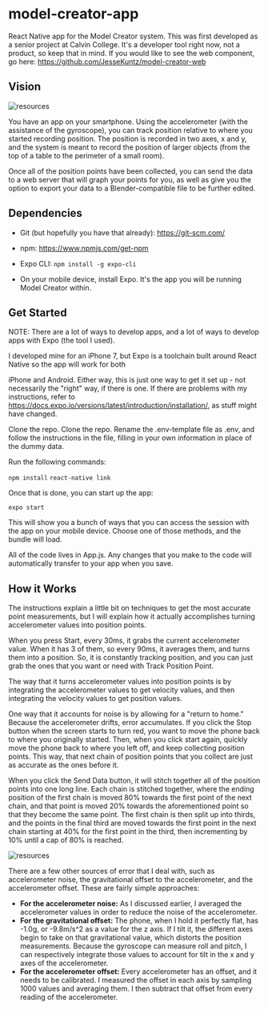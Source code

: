 #  model-creator-app

React Native app for the Model Creator system. This was first developed as a senior project at Calvin College. It's a developer tool right now, not a product, so keep that in mind. If you would like to see the web component, go here: https://github.com/JesseKuntz/model-creator-web



##  Vision

![resources](https://docs.google.com/drawings/d/e/2PACX-1vTSGtvEB-2kYkFJZNt5dKaUkE3jsi5QUbPQCxuwisvKpch-NztI2-fnEJ4bIkQ0n6RYHw58-SWANbU2/pub?w=1392&h=699)

You have an app on your smartphone. Using the accelerometer (with the assistance of the gyroscope), you can track position relative to where you started recording position. The position is recorded in two axes, x and y, and the system is meant to record the position of larger objects (from the top of a table to the perimeter of a small room).



Once all of the position points have been collected, you can send the data to a web server that will graph your points for you, as well as give you the option to export your data to a Blender-compatible file to be further edited.



##  Dependencies

*  Git (but hopefully you have that already): https://git-scm.com/

*  npm: https://www.npmjs.com/get-npm

*  Expo CLI: `npm install -g expo-cli`

*  On your mobile device, install Expo. It's the app you will be running Model Creator within.



##  Get Started

NOTE: There are a lot of ways to develop apps, and a lot of ways to develop apps with Expo (the tool I used).

I developed mine for an iPhone 7, but Expo is a toolchain built around React Native so the app will work for both

iPhone and Android. Either way, this is just one way to get it set up - not necessarily the "right" way, if there is one. If there are problems with my instructions, refer to https://docs.expo.io/versions/latest/introduction/installation/, as stuff might have changed.



Clone the repo. Clone the repo. Rename the .env-template file as .env, and follow the instructions in the file, filling in your own information in place of the dummy data.

Run the following commands:

`npm install`
`react-native link`

Once that is done, you can start up the app:



`expo start`



This will show you a bunch of ways that you can access the session with the app on your mobile device. Choose one of those methods, and the bundle will load.



All of the code lives in App.js. Any changes that you make to the code will automatically transfer to your app when you save.



##  How it Works



The instructions explain a little bit on techniques to get the most accurate point measurements, but I will explain how it actually accomplishes turning accelerometer values into position points.



When you press Start, every 30ms, it grabs the current accelerometer value. When it has 3 of them, so every 90ms, it averages them, and turns them into a position. So, it is constantly tracking position, and you can just grab the ones that you want or need with Track Position Point.



The way that it turns accelerometer values into position points is by integrating the accelerometer values to get velocity values, and then integrating the velocity values to get position values.



One way that it accounts for noise is by allowing for a "return to home." Because the accelerometer drifts, error accumulates. If you click the Stop button when the screen starts to turn red, you want to move the phone back to where you originally started. Then, when you click start again, quickly move the phone back to where you left off, and keep collecting position points. This way, that next chain of position points that you collect are just as accurate as the ones before it.



When you click the Send Data button, it will stitch together all of the position points into one long line. Each chain is stitched together, where the ending position of the first chain is moved 80% towards the first point of the next chain, and that point is moved 20% towards the aforementioned point so that they become the same point. The first chain is then split up into thirds, and the points in the final third are moved towards the first point in the next chain starting at 40% for the first point in the third, then incrementing by 10% until a cap of 80% is reached.

![resources](https://docs.google.com/drawings/d/e/2PACX-1vTRF6Mu12iNmLJKSxB-eqOTBiyIJfa6X0nG9mnSUwaIaSmlJ7Wa87vZgwWBv2cJKbswHkrtx-KbhyWX/pub?w=927&h=381)


There are a few other sources of error that I deal with, such as accelerometer noise, the gravitational offset to the accelerometer, and the accelerometer offset. These are fairly simple approaches:

*  **For the accelerometer noise:** As I discussed earlier, I averaged the accelerometer values in order to reduce the noise of the accelerometer.
* **For the gravitational offset:** The phone, when I hold it perfectly flat, has -1.0g, or -9.8m/s^2 as a value for the z axis. If I tilt it, the different axes begin to take on that gravitational value, which distorts the position measurements. Because the gyroscope can measure roll and pitch, I can respectively integrate those values to account for tilt in the x and y axes of the accelerometer.
* **For the accelerometer offset:** Every accelerometer has an offset, and it needs to be calibrated. I measured the offset in each axis by sampling 1000 values and averaging them. I then subtract that offset from every reading of the accelerometer.